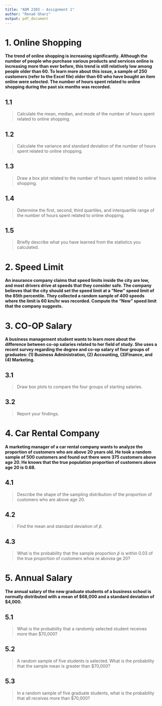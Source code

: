 ```yaml
---
title: "ADM 2303 - Assignment 1"
author: "Renad Gharz"
output: pdf_document
---
```


# 1. Online Shopping
<strong>The trend of online shopping is increasing significantly. Although the number of people who purchase various products and services online is increasing more than ever  before, this trend is still relatively low among people older than 60. To learn more about this issue, a sample of 250 customers (refer to the Excel file) older than 60 who have bought an item online were selected. The number of hours spent related to online shopping during the past six months was recorded.</strong>

## 1.1
>Calculate the mean, median, and mode of the number of hours spent related to online shopping.

## 1.2
>Calculate the variance and standard deviation of the number of hours spent related to online shopping.

## 1.3
>Draw a box plot related to the number of hours spent related to online shopping.

## 1.4
>Determine the first, second, third quartiles, and interquartile range of the number of hours spent related to online shopping.

## 1.5
>Briefly describe what you have learned from the statistics you calculated.

# 2. Speed Limit
<strong>An insurance company claims that speed limits inside the city are low, and most drivers drive at speeds that they consider safe. The company believes that the city should set the speed limit at a “New” speed limit of the 85th percentile. They collected a random sample of 400 speeds where the limit is 60 km/hr was recorded. Compute the “New” speed limit that the company suggests.</strong>

# 3. CO-OP Salary
<strong>A business management student wants to learn more about the difference between co-op salaries related to her field of study. She uses a recent survey regarding the degree and co-op salary of four groups of graduates: (1) Business Administration, (2) Accounting, (3)Finance, and (4) Marketing.</strong>

## 3.1
>Draw box plots to compare the four groups of starting salaries.


## 3.2
>Report your findings.


# 4. Car Rental Company
<strong>A marketing manager of a car rental company wants to analyze the proportion of customers who are above 20 years old. He took a random sample of 500 customers and found out there were 375 customers above age 20. He knows that the true population proportion of customers above age 20 is 0.68.</strong>

## 4.1
>Describe the shape of the sampling distribution of the proportion of customers who are above age 20.


## 4.2
>Find the mean and standard deviation of $\hat{p}$.


## 4.3
>What is the probability that the sample proportion $\hat{p}$ is within 0.03 of the true proportion of customers whoa re abovea ge 20?


# 5. Annual Salary
<strong>The annual salary of the new graduate students of a business school is normally distributed with a mean of $68,000 and a standard deviation of $4,000.</strong>

## 5.1
>What is the probability that a randomly selected student receives more than $70,000?


## 5.2
>A random sample of five students is selected. What is the probability that the sample mean is greater than $70,000?


## 5.3
>In a random sample of five graduate students, what is the probability that all receives more than $70,000?

